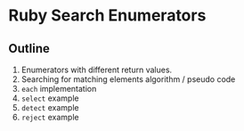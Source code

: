 # Ruby Search Enumerators

## Outline

1. Enumerators with different return values.
2. Searching for matching elements algorithm / pseudo code
3. `each` implementation
4. `select` example
5. `detect` example
6. `reject` example

